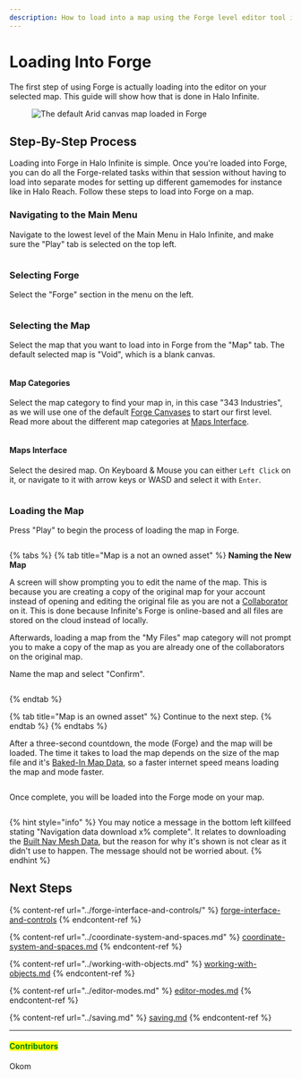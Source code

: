 ```yaml
---
description: How to load into a map using the Forge level editor tool in Halo Infinite.
---
```


# Loading Into Forge

The first step of using Forge is actually loading into the editor on your selected map. This guide will show how that is done in Halo Infinite.

<figure><img src="../../../.gitbook/assets/cover-loading-forge-8.jpg" alt="The default Arid canvas map loaded in Forge"><figcaption></figcaption></figure>

## Step-By-Step Process

Loading into Forge in Halo Infinite is simple. Once you're loaded into Forge, you can do all the Forge-related tasks within that session without having to load into separate modes for setting up different gamemodes for instance like in Halo Reach. Follow these steps to load into Forge on a map.

### Navigating to the Main Menu

Navigate to the lowest level of the Main Menu in Halo Infinite, and make sure the "Play" tab is selected on the top left.

<figure><img src="../../../.gitbook/assets/loading-forge-main.jpg" alt=""><figcaption></figcaption></figure>

### Selecting Forge

Select the "Forge" section in the menu on the left.

<figure><img src="../../../.gitbook/assets/loading-forge-1.jpg" alt=""><figcaption></figcaption></figure>

### Selecting the Map

Select the map that you want to load into in Forge from the "Map" tab. The default selected map is "Void", which is a blank canvas.

<figure><img src="../../../.gitbook/assets/loading-forge-2.jpg" alt=""><figcaption></figcaption></figure>

#### Map Categories

Select the map category to find your map in, in this case "343 Industries", as we will use one of the default [Forge Canvases](forge-canvases.md) to start our first level. Read more about the different map categories at [Maps Interface](../../../ugc/metadata-and-file-management/content-interface-and-controls/maps-interface.md).

<figure><img src="../../../.gitbook/assets/loading-forge-3.jpg" alt=""><figcaption></figcaption></figure>

#### Maps Interface

Select the desired map. On Keyboard & Mouse you can either `Left Click` on it, or navigate to it with arrow keys or WASD and select it with `Enter`.

<figure><img src="../../../.gitbook/assets/loading-forge-4.jpg" alt=""><figcaption></figcaption></figure>

### Loading the Map

Press "Play" to begin the process of loading the map in Forge.

<figure><img src="../../../.gitbook/assets/loading-forge-5.jpg" alt=""><figcaption></figcaption></figure>

{% tabs %}
{% tab title="Map is a not an owned asset" %}
**Naming the New Map**

A screen will show prompting you to edit the name of the map. This is because you are creating a copy of the original map for your account instead of opening and editing the original file as you are not a [Collaborator](../../../ugc/metadata-and-file-management/working-with-files/file-collaborators.md) on it. This is done because Infinite's Forge is online-based and all files are stored on the cloud instead of locally.

Afterwards, loading a map from the "My Files" map category will not prompt you to make a copy of the map as you are already one of the collaborators on the original map.

Name the map and select "Confirm".

<figure><img src="../../../.gitbook/assets/loading-forge-6.jpg" alt=""><figcaption></figcaption></figure>
{% endtab %}

{% tab title="Map is an owned asset" %}
Continue to the next step.
{% endtab %}
{% endtabs %}

After a three-second countdown, the mode (Forge) and the map will be loaded. The time it takes to load the map depends on the size of the map file and it's [Baked-In Map Data](baked-in-map-data.md), so a faster internet speed means loading the map and mode faster.

<figure><img src="../../../.gitbook/assets/loading-forge-7.jpg" alt=""><figcaption></figcaption></figure>

Once complete, you will be loaded into the Forge mode on your map.

<figure><img src="../../../.gitbook/assets/loading-forge-8.jpg" alt=""><figcaption></figcaption></figure>

{% hint style="info" %}
You may notice a message in the bottom left killfeed stating "Navigation data download x% complete". It relates to downloading the [Built Nav Mesh Data](../../nav-mesh/nav-mesh-generation/building-nav-mesh/), but the reason for why it's shown is not clear as it didn't use to happen. The message should not be worried about.
{% endhint %}



## Next Steps

{% content-ref url="../forge-interface-and-controls/" %}
[forge-interface-and-controls](../forge-interface-and-controls/)
{% endcontent-ref %}

{% content-ref url="../coordinate-system-and-spaces.md" %}
[coordinate-system-and-spaces.md](../coordinate-system-and-spaces.md)
{% endcontent-ref %}

{% content-ref url="../working-with-objects.md" %}
[working-with-objects.md](../working-with-objects.md)
{% endcontent-ref %}

{% content-ref url="../editor-modes.md" %}
[editor-modes.md](../editor-modes.md)
{% endcontent-ref %}

{% content-ref url="../saving.md" %}
[saving.md](../saving.md)
{% endcontent-ref %}



***

#### <mark style="color:green;">Contributors</mark>

Okom
